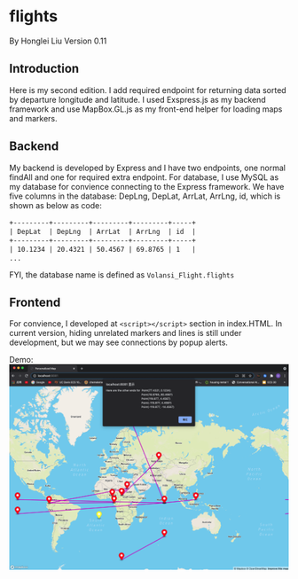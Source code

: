 # flights
By Honglei Liu
Version 0.11
## Introduction
Here is my second edition. I add required endpoint for returning data sorted by departure longitude and latitude.
I used Exspress.js as my backend framework and use MapBox.GL.js as my front-end helper for loading maps and markers.

## Backend
My backend is developed by Express and I have two endpoints, one normal findAll and one for required extra endpoint.
For database, I use MySQL as my database for convience connecting to the Express framework. We have five columns in
the database: DepLng, DepLat, ArrLat, ArrLng, id, which is shown as below as code:
```
+---------+---------+---------+---------+-----+
| DepLat  | DepLng  | ArrLat  | ArrLng  | id  |
+---------+---------+---------+---------+-----+
| 10.1234 | 20.4321 | 50.4567 | 69.8765 | 1   |
...
```
FYI, the database name is defined as ```Volansi_Flight.flights```

## Frontend
For convience, I developed at ```<script></script>``` section in index.HTML. In current version, hiding unrelated 
markers and lines is still under development, but we may see connections by popup alerts.

Demo:
![alt text](https://github.com/hongleileilei/flights/blob/master/map.png)
